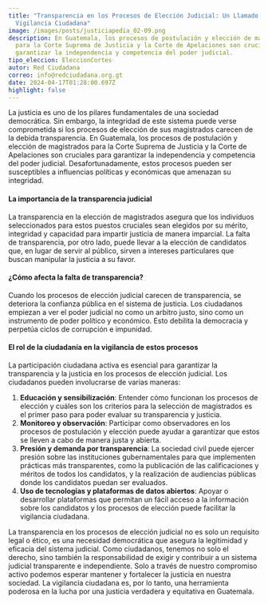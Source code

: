 ```yaml
---
title: "Transparencia en los Procesos de Elección Judicial: Un Llamado a la
  Vigilancia Ciudadana"
image: /images/posts/justiciapedia_02-09.png
description: En Guatemala, los procesos de postulación y elección de magistrados
  para la Corte Suprema de Justicia y la Corte de Apelaciones son cruciales para
  garantizar la independencia y competencia del poder judicial.
tipo_eleccion: EleccionCortes
autor: Red Ciudadana
correo: info@redciudadana.org.gt
date: 2024-04-17T01:28:00.697Z
highlight: false
---
```

La justicia es uno de los pilares fundamentales de una sociedad democrática. Sin embargo, la integridad de este sistema puede verse comprometida si los procesos de elección de sus magistrados carecen de la debida transparencia. En Guatemala, los procesos de postulación y elección de magistrados para la Corte Suprema de Justicia y la Corte de Apelaciones son cruciales para garantizar la independencia y competencia del poder judicial. Desafortunadamente, estos procesos pueden ser susceptibles a influencias políticas y económicas que amenazan su integridad.

#### La importancia de la transparencia judicial

La transparencia en la elección de magistrados asegura que los individuos seleccionados para estos puestos cruciales sean elegidos por su mérito, integridad y capacidad para impartir justicia de manera imparcial. La falta de transparencia, por otro lado, puede llevar a la elección de candidatos que, en lugar de servir al público, sirven a intereses particulares que buscan manipular la justicia a su favor.

#### ¿Cómo afecta la falta de transparencia?

Cuando los procesos de elección judicial carecen de transparencia, se deteriora la confianza pública en el sistema de justicia. Los ciudadanos empiezan a ver el poder judicial no como un arbitro justo, sino como un instrumento de poder político y económico. Esto debilita la democracia y perpetúa ciclos de corrupción e impunidad.

#### El rol de la ciudadanía en la vigilancia de estos procesos

La participación ciudadana activa es esencial para garantizar la transparencia y la justicia en los procesos de elección judicial. Los ciudadanos pueden involucrarse de varias maneras:

1. **Educación y sensibilización**: Entender cómo funcionan los procesos de elección y cuáles son los criterios para la selección de magistrados es el primer paso para poder evaluar su transparencia y justicia.
2. **Monitoreo y observación**: Participar como observadores en los procesos de postulación y elección puede ayudar a garantizar que estos se lleven a cabo de manera justa y abierta.
3. **Presión y demanda por transparencia**: La sociedad civil puede ejercer presión sobre las instituciones gubernamentales para que implementen prácticas más transparentes, como la publicación de las calificaciones y méritos de todos los candidatos, y la realización de audiencias públicas donde los candidatos puedan ser evaluados.
4. **Uso de tecnologías y plataformas de datos abiertos**: Apoyar o desarrollar plataformas que permitan un fácil acceso a la información sobre los candidatos y los procesos de elección puede facilitar la vigilancia ciudadana.

La transparencia en los procesos de elección judicial no es solo un requisito legal o ético, es una necesidad democrática que asegura la legitimidad y eficacia del sistema judicial. Como ciudadanos, tenemos no solo el derecho, sino también la responsabilidad de exigir y contribuir a un sistema judicial transparente e independiente. Solo a través de nuestro compromiso activo podemos esperar mantener y fortalecer la justicia en nuestra sociedad. La vigilancia ciudadana es, por lo tanto, una herramienta poderosa en la lucha por una justicia verdadera y equitativa en Guatemala.